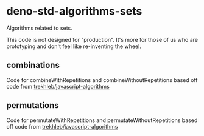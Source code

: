 # deno-std-algorithms-sets
Algorithms related to sets.

This code is not designed for "production". It's more for those of us who are prototyping and don't feel like re-inventing the wheel.

## combinations
Code for combineWithRepetitions and combineWithoutRepetitions based off code from [trekhleb/javascript-algorithms](https://github.com/trekhleb/javascript-algorithms/tree/master/src/algorithms/sets/combinations)
## permutations
Code for permutateWithRepetitions and permutateWithoutRepetitions based off code from [trekhleb/javascript-algorithms](https://github.com/trekhleb/javascript-algorithms/tree/master/src/algorithms/sets/permutations)